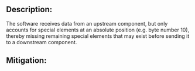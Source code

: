 ## Description:

The software receives data from an upstream component, but only accounts for special elements at an absolute position (e.g. byte number 10), thereby missing remaining special elements that may exist before sending it to a downstream component.



## Mitigation:
